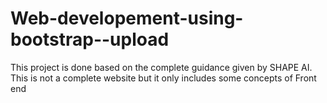 # Web-developement-using-bootstrap--upload
This project is done based on the complete guidance given by SHAPE AI. This is not a complete website but it only includes some concepts of Front end 
